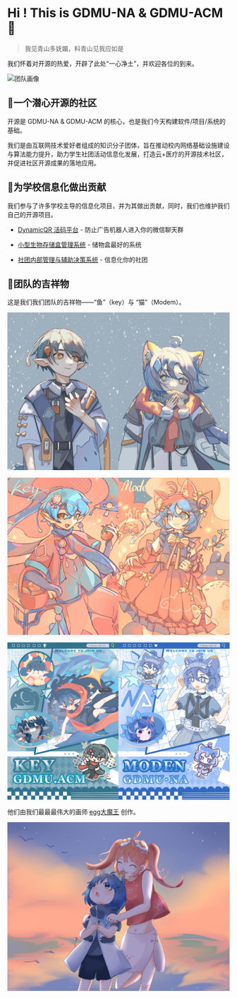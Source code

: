 # Hi ! This is GDMU-NA &  GDMU-ACM👋

> 我见青山多妩媚，料青山见我应如是

我们怀着对开源的热爱，开辟了此处“一心净土”，并欢迎各位的到来。

![团队画像](https://github.com/gdmuna/.github/blob/main/profile/TeamDiagram.jpg?raw=true)

 

## 🔭一个潜心开源的社区
开源是 GDMU-NA &  GDMU-ACM 的核心，也是我们今天构建软件/项目/系统的基础。

我们是由互联网技术爱好者组成的知识分子团体，旨在推动校内网络基础设施建设与算法能力提升，助力学生社团活动信息化发展，打造云+医疗的开源技术社区，并促进社区开源成果的落地应用。

 

## 💉为学校信息化做出贡献
我们参与了许多学校主导的信息化项目，并为其做出贡献，同时，我们也维护我们自己的开源项目。

*  [DynamicQR 活码平台](https://github.com/gdmuna/DynamicQR) - 防止广告机器人进入你的微信聊天群

*  [小型生物存储盒管理系统](https://github.com/gdmuna/biological-storage-box) - 储物盒最好的系统

*  [社团内部管理与辅助决策系统](https://github.com/gdmuna/na-copilot) - 信息化你的社团



## 🐾团队的吉祥物
这是我们我们团队的吉祥物——“鱼”（key）与 “猫”（Modem）。

![猫鱼cp](https://github.com/gdmuna/.github/blob/main/profile/NA_ACM.jpg?raw=true)

![猫鱼cp2](https://github.com/gdmuna/.github/blob/main/profile/NA_ACM2.jpg?raw=true)

![猫鱼海报](https://github.com/gdmuna/.github/blob/main/profile/NA_ACM3.jpg?raw=true)

他们由我们最最最伟大的画师 [egg大魔王](https://eggdamowang.art)  创作。

![吉祥物与亲妈](https://github.com/gdmuna/.github/blob/main/profile/cat_egg.jpg?raw=true)
